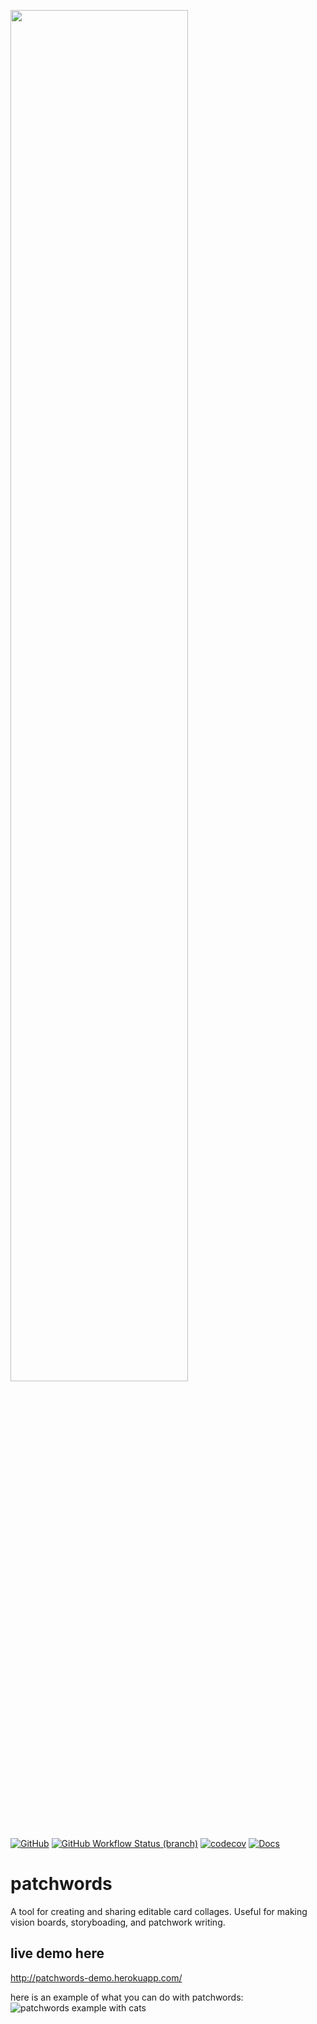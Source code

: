 <img src="https://github.com/drcarpio/patchwords/blob/master/images/original-logo.png" width="75%"></image>
<br>
[![GitHub](https://img.shields.io/github/license/drcarpio/patchwords)](https://img.shields.io/github/license/drcarpio/patchwords)
[![GitHub Workflow Status (branch)](https://img.shields.io/github/workflow/status/drcarpio/patchwords/CI/master)](https://img.shields.io/github/workflow/status/drcarpio/patchwords/CI/master)
[![codecov](https://codecov.io/gh/drcarpio/patchwords/branch/master/graph/badge.svg)](https://codecov.io/gh/drcarpio/patchwords)
[![Docs](https://img.shields.io/readthedocs/patchwords.svg)](https://patchwords.readthedocs.io)



# patchwords
A tool for creating and sharing editable card collages. Useful for making vision boards, storyboading, and patchwork writing. 

## live demo here
http://patchwords-demo.herokuapp.com/


here is an example of what you can do with patchwords:
![patchwords example with cats](https://github.com/drcarpio/patchwords/blob/master/images/cat-example.png)
